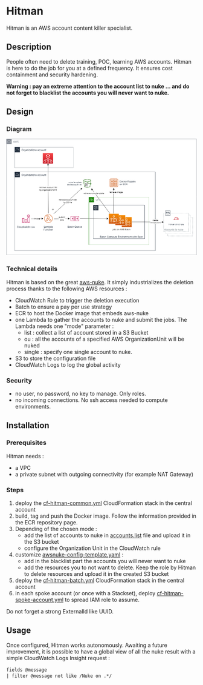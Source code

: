 # Hitman

Hitman is an AWS account content killer specialist.

## Description

People often need to delete training, POC, learning AWS accounts. Hitman is here to do the job for you at a defined frequency.
It ensures cost containment and security hardening.

**Warning : pay an extreme attention to the account list to nuke ... and do not forget to blacklist the accounts you will never want to nuke.**

## Design

### Diagram

![Hitman Diagram](images/hitman-diagram.png)

### Technical details

Hitman is based on the great [aws-nuke](https://github.com/rebuy-de/aws-nuke).
It simply industrializes the deletion process thanks to the following AWS resources :
- CloudWatch Rule to trigger the deletion execution
- Batch to ensure a pay per use strategy
- ECR to host the Docker image that embeds aws-nuke
- one Lambda to gather the accounts to nuke and submit the jobs. The Lambda needs one "mode" parameter :
  - list : collect a list of account stored in a S3 Bucket
  - ou : all the accounts of a specified AWS OrganizationUnit will be nuked
  - single : specify one single account to nuke.
- S3 to store the configuration file
- CloudWatch Logs to log the global activity

### Security

- no user, no password, no key to manage. Only roles.
- no incoming connections. No ssh access needed to compute environments.

## Installation

### Prerequisites

Hitman needs :
- a VPC
- a private subnet with outgoing connectivity (for example NAT Gateway)

### Steps

1. deploy the [cf-hitman-common.yml](cf-hitman-common.yml) CloudFormation stack in the central account
2. build, tag and push the Docker image. Follow the information provided in the ECR repository page.
3. Depending of the chosen mode :
   - add the list of accounts to nuke in [accounts.list](accounts.list) file and upload it in the S3 bucket
   - configure the Organization Unit in the CloudWatch rule
4. customize [awsnuke-config-template.yaml](awsnuke-config-template.yaml) :
   - add in the blacklist part the accounts you will never want to nuke
   - add the resources you to not want to delete. Keep the role by Hitman to delete resources
   and upload it in the created S3 bucket
5. deploy the [cf-hitman-batch.yml](cf-hitman-batch.yml) CloudFormation stack in the central account
6. in each spoke account (or once with a Stackset), deploy [cf-hitman-spoke-account.yml](cf-hitman-spoke-account.yml) to spread IAM role to assume.

Do not forget a strong ExternalId like UUID.

## Usage

Once configured, Hitman works autonomously. Awaiting a future improvement, it is possible to have a global view of all the nuke result with a simple CloudWatch Logs Insight request :
```
fields @message
| filter @message not like /Nuke on .*/
```
